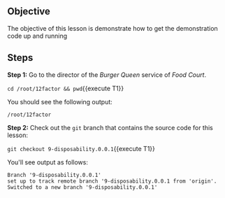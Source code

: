 ## Objective
The objective of this lesson is demonstrate how to get the demonstration code up and running

## Steps

**Step 1:** Go to the director of the *Burger Queen* service of *Food Court*.

`cd /root/12factor && pwd`{{execute T1}}

You should see the following output:

`/root/12factor`

**Step 2:** Check out the `git` branch that contains the source code for this lesson:

`git checkout 9-disposability.0.0.1`{{execute T1}}

You'll see output as follows:

```
Branch '9-disposability.0.0.1'
set up to track remote branch '9-disposability.0.0.1 from 'origin'.
Switched to a new branch '9-disposability.0.0.1'

```